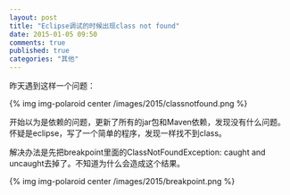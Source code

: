 ```yaml
---
layout: post
title: "Eclipse调试的时候出现class not found"
date: 2015-01-05 09:50
comments: true
published: true
categories: "其他"
---
```

  昨天遇到这样一个问题：

  {% img img-polaroid center /images/2015/classnotfound.png %}

  开始以为是依赖的问题，更新了所有的jar包和Maven依赖，发现没有什么问题。怀疑是eclipse，写了一个简单的程序，发现一样找不到class。

  解决办法是先把breakpoint里面的ClassNotFoundException: caught and uncaught去掉了。不知道为什么会造成这个结果。

  {% img img-polaroid center /images/2015/breakpoint.png %}